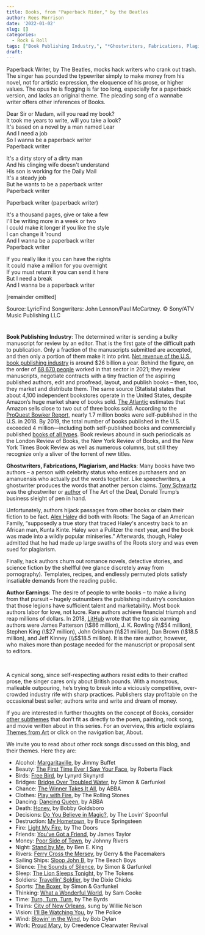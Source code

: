 ```yaml
---
title: Books, from "Paperback Rider," by the Beatles
author: Rees Morrison
date: '2022-01-02'
slug: []
categories:
  - Rock & Roll
tags: ["Book Publishing Industry,", "*Ghostwriters, Fabrications, Plagiarism, and Hacks;", "Author Earnings", ]
draft: 
---
```


Paperback Writer, by The Beatles, mocks hack writers who crank out trash.  The singer has pounded the typewriter simply to make money from his novel, not for artistic expression, the eloquence of his prose, or higher values.   The opus he is flogging is far too long, especially for a paperback version, and lacks an original theme.  The pleading song of a wannabe writer offers other inferences of Books.

<!--more-->

Dear Sir or Madam, will you read my book?  
It took me years to write, will you take a look?  
It's based on a novel by a man named Lear  
And I need a job  
So I wanna be a paperback writer  
Paperback writer  

It's a dirty story of a dirty man  
And his clinging wife doesn't understand  
His son is working for the Daily Mail  
It's a steady job  
But he wants to be a paperback writer  
Paperback writer  

Paperback writer (paperback writer)

It's a thousand pages, give or take a few  
I'll be writing more in a week or two  
I could make it longer if you like the style  
I can change it 'round  
And I wanna be a paperback writer  
Paperback writer

If you really like it you can have the rights  
It could make a million for you overnight  
If you must return it you can send it here  
But I need a break  
And I wanna be a paperback writer  

[remainder omitted]

Source: LyricFind  Songwriters: John Lennon/Paul McCartney.  © Sony/ATV Music Publishing LLC

# <poem lyric end>

**Book Publishing Industry**:  The determined writer is sending a bulky manuscript for review by an editor.  That is the first gate of the difficult path to publication.  Only a fraction of the manuscripts submitted are accepted, and then only a portion of them make it into print.  [Net revenue of the U.S. book publishing industry](https://www.statista.com/topics/1177/book-market/#dossierKeyfigures)  is around $26 billion a year.  Behind the figure, on the order of 
[68,670	people](https://www.ibisworld.com/industry-statistics/employment/book-publishing-united-states/) worked in that sector in 2021;  they review manuscripts, negotiate contracts with a tiny fraction of the aspiring published authors, edit and proofread, layout, and publish books – then, too, they market and distribute them.  The same source (Statista) states that about 4,100 independent bookstores operate in the United States, despite Amazon’s huge market share of books sold.  [The Atlantic](https://www.theatlantic.com/business/archive/2014/05/amazon-has-basically-no-competition-among-online-booksellers/371917/) estimates that Amazon sells close to two out of three books sold.   According to the [ProQuest Bowker Report](https://ideas.bkconnection.com/10-awful-truths-about-publishing), nearly 1.7 million books were self-published in the U.S. in 2018.  By 2019, the total number of books published in the U.S. exceeded 4 million—including both self-published books and commercially published [books of all types](stilllife).  Book reviews abound in such periodicals as the London Review of Books, the New York Review of Books, and the New York Times Book Review as well as numerous columns, but still they recognize only a sliver of the torrent of new titles.

**Ghostwriters, Fabrications, Plagiarism, and Hacks**:  Many books have two authors – a person with celebrity status who entices purchasers and an amanuensis who actually put the words together.  Like speechwriters, a ghostwriter produces the words that another person claims.  [Tony Schwartz](https://www.latimes.com/books/la-et-jc-art-of-the-deal-fiction-trump-tony-schwartz-20190510-story.html) was the ghostwriter or [author](https://themesfromart.com/post/2022-01-01-books-from-the-author-to-her-book-a-poem-by-anne-bradstreet/booksbradstreet/) of The Art of the Deal, Donald Trump’s business sleight of pen in hand.  

Unfortunately, authors hijack passages from other books or claim their fiction to be fact.  [Alex Haley](https://www.mentalfloss.com/article/21761/4-famous-cases-plagiarism) did both with Roots: The Saga of an American Family, “supposedly a true story that traced Haley's ancestry back to an African man, Kunta Kinte. Haley won a Pulitzer the next year, and the book was made into a wildly popular miniseries.” Afterwards, though, Haley admitted that he had made up large swaths of the Roots story and was even sued for plagiarism.  

Finally, hack authors churn out romance novels, detective stories, and science fiction by the shelfful (we glance discretely away from pornography).  Templates, recipes, and endlessly permuted plots satisfy insatiable demands from the reading public.

**Author Earnings**:  The desire of people to write books – to make a living from that pursuit – hugely outnumbers the publishing industry’s conclusion that those legions have sufficient talent and marketability.  Most book authors labor for love, not lucre.  Rare authors achieve financial triumph and reap millions of dollars.  In 2018, [LitHub](https://lithub.com/the-25-authors-whove-made-the-most-money-in-the-last-decade/) wrote that the top six earning authors were James Patterson (\\$86 million), J. K. Rowling (\\$54 million), Stephen King (\\$27 million), John Grisham (\\$21 million), Dan Brown (\\$18.5 million), and Jeff Kinney (\\$$18.5 million).  It is the rare author, however, who makes more than postage needed for the manuscript or proposal sent to editors.

&nbsp;

A cynical song, since self-respecting authors resist edits to their crafted prose, the singer cares only about British pounds.  With a monstrous, malleable outpouring, he’s trying to break into a viciously competitive, over-crowded industry rife with sharp practices.  Publishers stay profitable on the occasional best seller; authors write and write and dream of money.

If you are interested in further thoughts on the concept of Books, consider [other subthemes](https://themesfromart.com/post/2022-01-02-books-additional-subthemes/booksaddl/) that don’t fit as directly to the poem, painting, rock song, and movie written about in this series.  For an overview, this article explains [Themes from Art](http://bit.ly/3sRXopI) or click on the navigation bar, About.

We invite you to read about other rock songs discussed on this blog, and their themes.  Here they are: 

* Alcohol: [Margaritaville](https://themesfromart.com/post/2021-02-01-alcohol-margaritaville-buffet/alcoholmargarita/), by Jimmy Buffet
* Beauty: [The First Time Ever I Saw Your Face](https://themesfromart.com/post/2021-04-21-beautyflack/beautyflack/), by Roberta Flack
* Birds: [Free Bird]( https://themesfromart.com/post/2021-06-07-birds-free-bird-a-song-by-lynyrd-skynyrd/birdsfreebird/), by Lynyrd Skynyrd
* Bridges: [Bridge Over Troubled Water](https://themesfromart.com/post/2021-07-26-bridges-from-bridge-over-troubled-waters-a-song-by-simon-garfunkel/bridgestroubled/), by Simon & Garfunkel
* Chance: [The Winner Takes It All](https://themesfromart.com/post/2021-03-14-chancechurch/chancechurch/), by ABBA
* Clothes: [Play with Fire](https://themesfromart.com/post/2021-08-30-clothes-from-play-with-fire-a-song-by-the-rolling-stones/clothesfire/), by The Rolling Stones
* Dancing: [Dancing Queen](https://themesfromart.com/post/2021-09-10-dancing-from-dancing-queen-a-song-by-abba/dancingabba/), by ABBA
* Death: [Honey](https://themesfromart.com/post/2021-05-03-death-from-honey-sung-by-bobby-goldsboro/deathhoney/), by Bobby Goldsboro
* Decisions: [Do You Believe in Magic?](https://themesfromart.com/post/2021-02-08-decisions-from-do-you-believe-in-magic-a-song-by-the-lovin-spoonful/decisionsmagicspoonful/), by The Lovin' Spoonful
* Destruction:	[My Hometown](https://themesfromart.com/post/2021-02-18-destruction-from-my-hometown-a-rock-ballad-by-bruce-springsteen/destructhometown/), by Bruce Springsteen
* Fire: [Light My Fire](https://themesfromart.com/post/2021-12-17-fire-from-light-my-fire-a-song-by-the-doors/firedoors/), by The Doors
* Friends: [You've Got a Friend](https://themesfromart.com/post/2021-06-20-friends-you-ve-got-a-friend-a-song-by-carol-king-sung-by-james-taylor/friendstaylor/), by James Taylor
* Money: [Poor Side of Town](https://themesfromart.com/post/2021-10-15-money-from-poor-side-of-town-a-song-by-johnny-rivers/moneypoor/), by Johnny Rivers
* Night: [Stand by Me](https://themesfromart.com/post/2021-11-05-night-from-stand-by-me-a-song-sung-by-ben-e-king/nightstand/), by Ben E. King
* Rivers: [Ferry Cross the Mersey](https://themesfromart.com/post/2021-10-02-rivers-from-ferry-cross-the-mersey-a-song-by-gerry-the-pacemakers/riversferry/), by Gerry & the Pacemakers
* Sailing Ships: [Sloop John B](https://themesfromart.com/post/2021-06-27-sailingships-from-sloop-john-b-a-rock-song-by-the-beach-boys/sailingshipsjohnb/), by The Beach Boys
* Silence: [The Sounds of Silence](https://themesfromart.com/post/2021-04-08-silencesounds/silencesounds/), by Simon & Garfunkel
* Sleep: [The Lion Sleeps Tonight](https://themesfromart.com/post/2021-09-22-sleep-from-the-lion-sleeps-tonight-a-song-by-the-tokens/sleeplion/), by The Tokens
* Soldiers: [Travellin' Soldier](https://themesfromart.com/post/2021-08-02-soldiers-from-travellin-soldier-a-song-by-the-chicks/soldierschicks/), by the Dixie Chicks
* Sports: [The Boxer](https://themesfromart.com/post/2021-07-12-sports-from-the-boxer-a-song-by-simon-garfunkel/sportsboxer/), by Simon & Garfunkel
* Thinking: [What a Wonderful World](https://themesfromart.com/post/2021-11-22-thinking-what-a-wonderful-world-a-song-sung-by-sam-cooke/thinkingwonderful/), by Sam Cooke
* Time:	[Turn, Turn, Turn](https://themesfromart.com/post/2021-03-08-time-from-turn-turn-turn-by-the-byrds/timeturnturn/), by The Byrds
* Trains: [City of New Orleans](https://themesfromart.com/post/2021-05-10-trainsorleans/trainsorleans/), sung by Willie Nelson
* Vision: [I'll Be Watching You](https://themesfromart.com/post/2021-12-03-vision-from-i-ll-be-watching-you-a-song-by-the-police/visionwatching/), by The Police
* Wind: [Blowin' in the Wind](https://themesfromart.com/post/2021-08-12-wind-from-blowin-in-the-wind-a-song-by-bob-dylan/windblowin/), by Bob Dylan
* Work:	 [Proud Mary](https://themesfromart.com/post/2021-02-26-workproud/workproud/), by Creedence Clearwater Revival